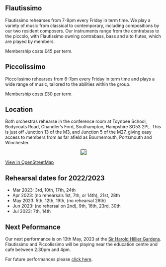 ## Flautissimo

Flautissimo rehearses from 7-9pm every Friday in term time. We play a variety of music from classical to contemporary, including compositions by our two resident composers.  Our instruments range from the contrabass to the piccolo, with Flautissimo owning contrabass, bass and alto flutes, which are played by members.  

Membership costs £45 per term.

## Piccolissimo

Piccolissimo rehearses from 6-7pm every Friday in term time and plays a wide range of music, tailored to the abilities within the group. 

Membership costs £30 per term.

## Location

Both orchestras rehearse in the conference room at Toynbee School, Bodycoats Road, Chandler’s Ford, Southampton, Hampshire SO53 2PL.  This is just off Junction 13 of the M3, and Junction 5 of the M27, giving easy access to members from as far afield as Bournemouth, Portsmouth and Winchester.

<div align="center">
    <img src="https://lynneflute.github.io/Flautissimo/imgs/map.jpg" style = "border: 1px solid black; padding: 0" > 
  </div>
  
[View in OpenStreetMap](https://www.openstreetmap.org/#map=16/50.9760/-1.3736 )

## Rehearsal dates for 2022/2023

- Mar 2023: 3rd, 10th, 17th, 24th
- Apr 2023: (no rehearsals 1st, 7th, or 14th), 21st, 28th
- May 2023: 5th, 12th, 19th, (no rehearsal 26th)
- Jun 2023: (no rehersal on 2nd), 9th, 16th, 23rd, 30th
- Jul 2023: 7th, 14th

## Next Peformance

Our next performance is on 13th May, 2023 at the <a href="https://www.visit-hampshire.co.uk/things-to-do/sir-harold-hillier-gardens-p3691">Sir Harold Hillier Gardens</a>.  Flautissimo and Piccolissimo will be playing near the education centre and cafe between 2.30pm and 4pm. 

For future performances please <a href = "performances"> click here</a>.
